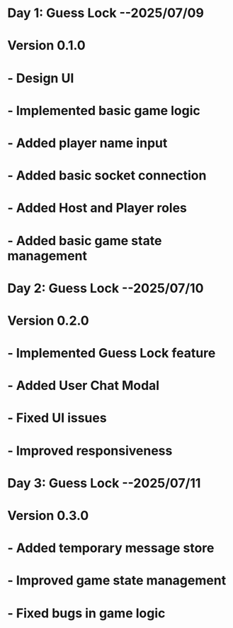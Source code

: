 # Day 1: Guess Lock --2025/07/09

# Version 0.1.0

# - Design UI

# - Implemented basic game logic

# - Added player name input

# - Added basic socket connection

# - Added Host and Player roles

# - Added basic game state management

# Day 2: Guess Lock --2025/07/10

# Version 0.2.0

# - Implemented Guess Lock feature

# - Added User Chat Modal

# - Fixed UI issues

# - Improved responsiveness

# Day 3: Guess Lock --2025/07/11

# Version 0.3.0

# - Added temporary message store

# - Improved game state management

# - Fixed bugs in game logic
